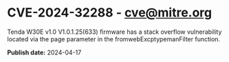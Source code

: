 # CVE-2024-32288 - cve@mitre.org

Tenda W30E v1.0 V1.0.1.25(633) firmware has a stack overflow vulnerability located via the page parameter in the fromwebExcptypemanFilter function.

**Publish date:** 2024-04-17
